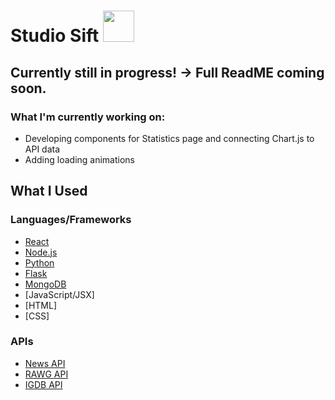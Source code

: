 # Studio Sift <img src = 'https://art.pixilart.com/f1e65dd24607f2f.png' width = "50" height = "50" padding = "0px"></img>
## Currently still in progress! -> Full ReadME coming soon.
### What I'm currently working on:
  * Developing components for Statistics page and connecting Chart.js to API data
  * Adding loading animations
## What I Used
### Languages/Frameworks
 * [React](https://react.dev/)
 * [Node.js](https://nodejs.org/en)
 * [Python](https://www.python.org/)
 * [Flask](https://flask.palletsprojects.com/en/3.0.x/)
 * [MongoDB](https://www.mongodb.com/)
 * [JavaScript/JSX]
 * [HTML]
 * [CSS]
### APIs
 * [News API](https://newsapi.org/)
 * [RAWG API](https://rawg.io/apidocs)
 * [IGDB API](https://rawg.io/apidocs)

